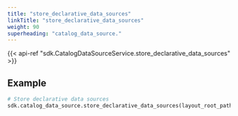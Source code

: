 ```yaml
---
title: "store_declarative_data_sources"
linkTitle: "store_declarative_data_sources"
weight: 90
superheading: "catalog_data_source."
---
```


{{< api-ref "sdk.CatalogDataSourceService.store_declarative_data_sources" >}}

## Example

```python
# Store declarative data sources
sdk.catalog_data_source.store_declarative_data_sources(layout_root_path: Path = Path.cwd())
```
